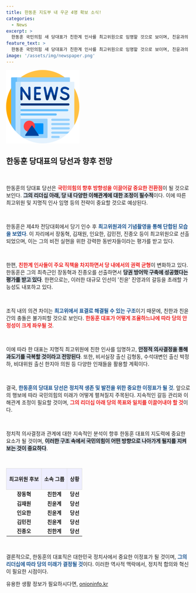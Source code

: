 ```yaml
---
title: 한동훈 지도부 내 우군 4명 확보 소식!
categories:
  - News
excerpt: >
  한동훈 국민의힘 새 당대표가 친한계 인사를 최고위원으로 임명할 것으로 보이며, 친윤과의 갈등 가능성이 제기되고 있습니다. 강력한 지지 기반을 갖춘 한동훈의 행보가 주목받고 있습니다!
feature_text: >
  한동훈 국민의힘 새 당대표가 친한계 인사를 최고위원으로 임명할 것으로 보이며, 친윤과의 갈등 가능성이 제기되고 있습니다. 강력한 지지 기반을 갖춘 한동훈의 행보가 주목받고 있습니다!
image: '/assets/img/newspaper.png'
---
```


<p><img src="/assets/img/newspaper.png" alt="kimp 속보" /></p>

<h2 data-ke-size="size26">한동훈 당대표의 당선과 향후 전망</h2>

<p data-ke-size="size16">&nbsp;</p>

<p>한동훈의 당대표 당선은 <b><span style="color: #ee2323;">국민의힘의 향후 방향성을 이끌어갈 중요한 전환점</span></b>이 될 것으로 보인다. <b><span style="background-color: #21538527;">그의 리더십 아래, 당 내 다양한 이해관계에 대한 조정이 필수적</span></b>이다. 이에 따른 최고위원 및 지명직 인사 임명 등의 전략이 중요할 것으로 예상된다.</p>

<p data-ke-size="size16">&nbsp;</p>

<p>한동훈은 제4차 전당대회에서 당기 인수 후 <b><span style="color: #1a5490;">최고위원과의 기념촬영을 통해 단합된 모습을 보였다</span></b>. 이 자리에서 장동혁, 김재원, 인요한, 김민전, 진종오 등이 최고위원으로 선출되었으며, 이는 그의 비전 실현을 위한 강력한 동반자들이라는 평가를 받고 있다.</p>

<p data-ke-size="size16">&nbsp;</p>

<p>한편, <b><span style="color: #ee2323;">친한계 인사들이 주요 직책을 차지하면서 당 내에서의 권력 균형</span></b>이 변화하고 있다. 한동훈은 그의 최측근인 장동혁과 진종오를 선출하면서 <b><span style="background-color: #21538527;">당권 방어막 구축에 성공했다는 평가를 받고 있다</span></b>. 한편으로는, 이러한 대규모 인선이 '친윤' 진영과의 갈등을 초래할 가능성도 내포하고 있다.</p>

<p data-ke-size="size16">&nbsp;</p>

<p>조직 내의 의견 차이는 <b><span style="color: #1a5490;">최고위에서 표결로 해결될 수 있는 구조</span></b>이기 때문에, 친한과 친윤 간의 충돌은 불가피할 것으로 보인다. <b><span style="color: #ee2323;">한동훈 대표가 어떻게 조율하느냐에 따라 당의 안정성이 크게 좌우될 것</span></b>. </p>

<p data-ke-size="size16">&nbsp;</p>

<p>이에 따라 한 대표는 지명직 최고위원에 친한 인사를 임명하고, <b><span style="background-color: #21538527;">안정적 의사결정을 통해 과도기를 극복할 것이라고 전망된다</span></b>. 또한, 비서실장 출신 김형동, 수석대변인 출신 박정하, 비대위원 출신 한지아 의원 등 다양한 인재들을 활용할 계획이다.</p>

<p data-ke-size="size16">&nbsp;</p>

<p>결국, <b><span style="color: #1a5490;">한동훈의 당대표 당선은 정치적 생존 및 발전을 위한 중요한 이정표가 될 것</span></b>. 앞으로의 행보에 따라 국민의힘의 미래가 어떻게 펼쳐질지 주목된다. 지속적인 갈등 관리와 이해관계 조정이 필요할 것이며, <b><span style="color: #ee2323;">그의 리더십 아래 당의 목표와 일치를 이끌어내야 할 것</span></b>이다.</p>

<p data-ke-size="size16">&nbsp;</p>

<p>정치적 의사결정과 관계에 대한 지속적인 분석이 향후 한동훈 대표의 지도력에 중요한 요소가 될 것이며, <b><span style="background-color: #21538527;">이러한 구조 속에서 국민의힘이 어떤 방향으로 나아가게 될지를 지켜보는 것이 중요하다</span></b>. </p>

<p data-ke-size="size16">&nbsp;</p>

<table style="width: 100%; border-collapse: collapse;">
    <tr>
        <th style="height: 50px; text-align: center; background-color: #eef; border: 1px solid #ddd;">
            <b>최고위원 후보</b>
        </th>
        <th style="height: 50px; text-align: center; background-color: #eef; border: 1px solid #ddd;">
            <b>소속 그룹</b>
        </th>
        <th style="height: 50px; text-align: center; background-color: #eef; border: 1px solid #ddd;">
            <b>상황</b>
        </th>
    </tr>
    <tr>
        <td style="text-align: center; height: 17px;"><b>장동혁</b></td>
        <td style="text-align: center; height: 17px;"><b>친한계</b></td>
        <td style="text-align: center; height: 17px;"><b>당선</b></td>
    </tr>
    <tr>
        <td style="text-align: center; height: 17px;"><b>김재원</b></td>
        <td style="text-align: center; height: 17px;"><b>친윤계</b></td>
        <td style="text-align: center; height: 17px;"><b>당선</b></td>
    </tr>
    <tr>
        <td style="text-align: center; height: 17px;"><b>인요한</b></td>
        <td style="text-align: center; height: 17px;"><b>친윤계</b></td>
        <td style="text-align: center; height: 17px;"><b>당선</b></td>
    </tr>
    <tr>
        <td style="text-align: center; height: 17px;"><b>김민전</b></td>
        <td style="text-align: center; height: 17px;"><b>친윤계</b></td>
        <td style="text-align: center; height: 17px;"><b>당선</b></td>
    </tr>
    <tr>
        <td style="text-align: center; height: 17px;"><b>진종오</b></td>
        <td style="text-align: center; height: 17px;"><b>친한계</b></td>
        <td style="text-align: center; height: 17px;"><b>당선</b></td>
    </tr>
</table>

<p data-ke-size="size16">&nbsp;</p>

<p>결론적으로, 한동훈의 대표직은 대한민국 정치사에서 중요한 이정표가 될 것이며, <b><span style="color: #1a5490;">그의 리더십에 따라 당의 미래가 결정될 것</span></b>이다. 이러한 역사적 맥락에서, 정치적 합의와 혁신이 필요한 시점이다.</p>
유용한 생활 정보가 필요하시다면, <a href="https://onioninfo.kr" rel="dofollow">onioninfo.kr</a>



